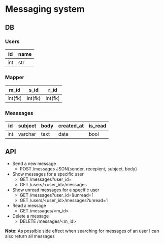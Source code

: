 # Messaging system

## DB

### Users
|id  |name |
|----|-----|
|int |str  |

### Mapper
|m_id   |s_id   |r_id   |
|-------|-------|-------|
|int(fk)|int(fk)|int(fk)|

### Messsages
|id |subject|body   |created_at|is_read|
|---|-------|-------|----------|-------|
|int|varchar|text   |date      |bool   |

## API
- Send a new message
  - POST /messages JSON{sender, recepient, subject, body}
- Show messages for a specific user
  - GET /messages?user\_id=<id>
  - GET /users/<user\_id>/messages
- Show unread messages for a specific user
  - GET /messages?user\_id=<id>&unread=1
  - GET /users/<user\_id>/messages?unread=1
- Read a message
  - GET /messages/<m\_id>
- Delete a message
  - DELETE /messages/<m\_id>

**Note**: As possible side effect when searching for messages of an user I can also return all messages
